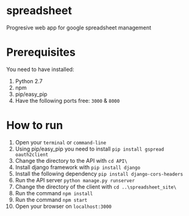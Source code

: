 # spreadsheet
Progresive web app for google spreadsheet management

# Prerequisites
You need to have installed:
1. Python 2.7
2. npm
3. pip/easy_pip
4. Have the following ports free: `3000` & `8000`

# How to run
1. Open your `terminal` or `command-line`
2. Using pip/easy_pip you need to install `pip install gspread oauth2client`
3. Change the directory to the API with `cd API\`
4. Install django framework with `pip install django`
5. Install the following dependency `pip install django-cors-headers`
6. Run the API server `python manage.py runserver`
7. Change the directory of the client with `cd ..\spreadsheet_site\`
8. Run the command `npm install`
9. Run the command `npm start`
10. Open your browser on `localhost:3000`
